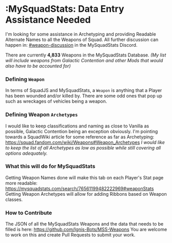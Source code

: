 # :MySquadStats: Data Entry Assistance Needed

I'm looking for some assistance in Archetyping and providing Readable Alternate Names to all the Weapons of Squad.
All further discussion can happen in: [#weapon-discussion](https://canary.discord.com/channels/1199067299177562215/1266398115171270760) in the MySquadStats Discord.

There are currently **4,833** Weapons in the MySquadStats Database. _(My list will include weapons from Galactic Contention and other Mods that would also have to be accounted for)_

### Defining `Weapon`

In terms of SquadJS and MySquadStats, a `Weapon` is anything that a Player has been wounded and/or killed by. There are some odd ones that pop up such as wreckages of vehicles being a weapon.

### Defining Weapon `Archetypes`

I would like to keep classifications and naming as close to Vanilla as possible, Galactic Contention being an exception obviously. I'm pointing towards a SquadWiki article for some reference as far as Archetyping: https://squad.fandom.com/wiki/Weapons#Weapon_Archetypes
_I would like to keep the list of all Archetypes as low as possible while still covering all options adequately._

### What this will do for MySquadStats

Getting Weapon Names done will make this tab on each Player's Stat page more readable: https://mysquadstats.com/search/76561199482222969#weaponStats
Getting Weapon Archetypes will allow for adding Ribbons based on Weapon classes.

### How to Contribute

The JSON of all the MySquadStats Weapons and the data that needs to be filled is here:
https://github.com/Ignis-Bots/MSS-Weapons
You are welcome to work on this and create Pull Requests to submit your work.
